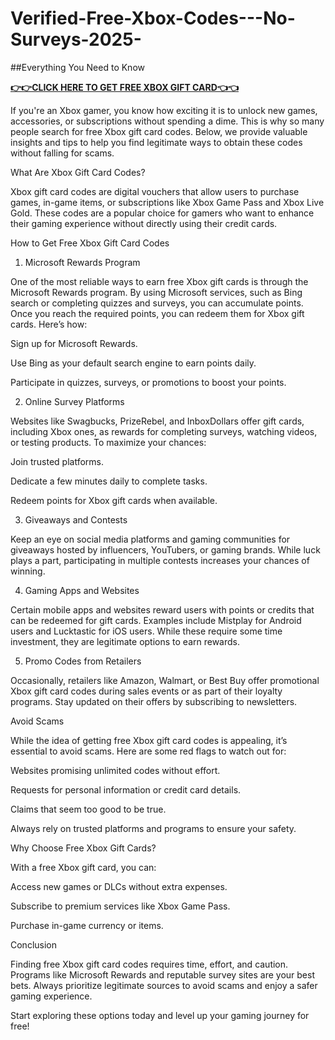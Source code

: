 # Verified-Free-Xbox-Codes---No-Surveys-2025-
##Everything You Need to Know

**[👉👉CLICK HERE TO GET FREE XBOX GIFT CARD👈👈](https://myusoffer.xyz/all-gift-card-2/)**

If you're an Xbox gamer, you know how exciting it is to unlock new games, accessories, or subscriptions without spending a dime. This is why so many people search for free Xbox gift card codes. Below, we provide valuable insights and tips to help you find legitimate ways to obtain these codes without falling for scams.

What Are Xbox Gift Card Codes?

Xbox gift card codes are digital vouchers that allow users to purchase games, in-game items, or subscriptions like Xbox Game Pass and Xbox Live Gold. These codes are a popular choice for gamers who want to enhance their gaming experience without directly using their credit cards.

How to Get Free Xbox Gift Card Codes

1. Microsoft Rewards Program

One of the most reliable ways to earn free Xbox gift cards is through the Microsoft Rewards program. By using Microsoft services, such as Bing search or completing quizzes and surveys, you can accumulate points. Once you reach the required points, you can redeem them for Xbox gift cards. Here’s how:

Sign up for Microsoft Rewards.

Use Bing as your default search engine to earn points daily.

Participate in quizzes, surveys, or promotions to boost your points.

2. Online Survey Platforms

Websites like Swagbucks, PrizeRebel, and InboxDollars offer gift cards, including Xbox ones, as rewards for completing surveys, watching videos, or testing products. To maximize your chances:

Join trusted platforms.

Dedicate a few minutes daily to complete tasks.

Redeem points for Xbox gift cards when available.

3. Giveaways and Contests

Keep an eye on social media platforms and gaming communities for giveaways hosted by influencers, YouTubers, or gaming brands. While luck plays a part, participating in multiple contests increases your chances of winning.

4. Gaming Apps and Websites

Certain mobile apps and websites reward users with points or credits that can be redeemed for gift cards. Examples include Mistplay for Android users and Lucktastic for iOS users. While these require some time investment, they are legitimate options to earn rewards.

5. Promo Codes from Retailers

Occasionally, retailers like Amazon, Walmart, or Best Buy offer promotional Xbox gift card codes during sales events or as part of their loyalty programs. Stay updated on their offers by subscribing to newsletters.

Avoid Scams

While the idea of getting free Xbox gift card codes is appealing, it’s essential to avoid scams. Here are some red flags to watch out for:

Websites promising unlimited codes without effort.

Requests for personal information or credit card details.

Claims that seem too good to be true.

Always rely on trusted platforms and programs to ensure your safety.

Why Choose Free Xbox Gift Cards?

With a free Xbox gift card, you can:

Access new games or DLCs without extra expenses.

Subscribe to premium services like Xbox Game Pass.

Purchase in-game currency or items.

Conclusion

Finding free Xbox gift card codes requires time, effort, and caution. Programs like Microsoft Rewards and reputable survey sites are your best bets. Always prioritize legitimate sources to avoid scams and enjoy a safer gaming experience.

Start exploring these options today and level up your gaming journey for free!
